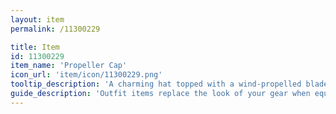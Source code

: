 ```yaml
---
layout: item
permalink: /11300229

title: Item
id: 11300229
item_name: 'Propeller Cap'
icon_url: 'item/icon/11300229.png'
tooltip_description: 'A charming hat topped with a wind-propelled blade.'
guide_description: 'Outfit items replace the look of your gear when equipped.'
---
```

